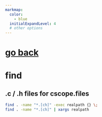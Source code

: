 ```yaml
---
markmap:
  color:
    - blue
  initialExpandLevel: 4
  # other options
---
```


# [go back](../index.html)
# find
## .c / .h files for cscope.files
```bash
find . -name "*.[ch]" -exec realpath {} \;
find . -name "*.[ch]" | xargs realpath 
```

